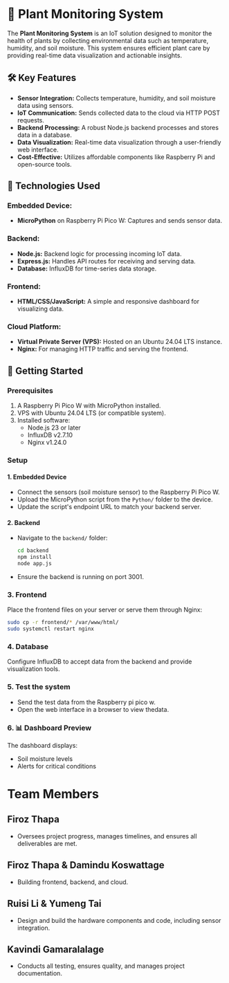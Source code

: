 # 🌱 Plant Monitoring System

The **Plant Monitoring System** is an IoT solution designed to monitor the health of plants by collecting environmental data such as temperature, humidity, and soil moisture. This system ensures efficient plant care by providing real-time data visualization and actionable insights.

## 🛠️ Key Features

- **Sensor Integration:** Collects temperature, humidity, and soil moisture data using sensors.
- **IoT Communication:** Sends collected data to the cloud via HTTP POST requests.
- **Backend Processing:** A robust Node.js backend processes and stores data in a database.
- **Data Visualization:** Real-time data visualization through a user-friendly web interface.
- **Cost-Effective:** Utilizes affordable components like Raspberry Pi and open-source tools.


## 🔧 Technologies Used

### Embedded Device:
- **MicroPython** on Raspberry Pi Pico W: Captures and sends sensor data.

### Backend:
- **Node.js:** Backend logic for processing incoming IoT data.
- **Express.js:** Handles API routes for receiving and serving data.
- **Database:** InfluxDB for time-series data storage.

### Frontend:
- **HTML/CSS/JavaScript:** A simple and responsive dashboard for visualizing data.

### Cloud Platform:
- **Virtual Private Server (VPS):** Hosted on an Ubuntu 24.04 LTS instance.
- **Nginx:** For managing HTTP traffic and serving the frontend.

## 🚀 Getting Started

### Prerequisites
1. A Raspberry Pi Pico W with MicroPython installed.
2. VPS with Ubuntu 24.04 LTS (or compatible system).
3. Installed software:
   - Node.js 23 or later
   - InfluxDB v2.7.10
   - Nginx v1.24.0

### Setup

#### 1. Embedded Device
- Connect the sensors (soil moisture sensor) to the Raspberry Pi Pico W.
- Upload the MicroPython script from the `Python/` folder to the device.
- Update the script's endpoint URL to match your backend server.

#### 2. Backend
- Navigate to the `backend/` folder:
  ```bash
  cd backend
  npm install
  node app.js

- Ensure the backend is running on port 3001.

### 3. Frontend
Place the frontend files on your server or serve them through Nginx:

```bash
sudo cp -r frontend/* /var/www/html/
sudo systemctl restart nginx
```


### 4. Database

Configure InfluxDB to accept data from the backend and provide visualization tools.


### 5. Test the system

- Send the test data from the Raspberry pi pico w.
- Open the web interface in a browser to view thedata.


### 6. 📊 Dashboard Preview

The dashboard displays: 
- Soil moisture levels
- Alerts for critical conditions

# Team Members

## Firoz Thapa
- Oversees project progress, manages timelines, and ensures all deliverables are met.

## Firoz Thapa & Damindu Koswattage
- Building frontend, backend, and cloud.

## Ruisi Li & Yumeng Tai
- Design and build the hardware components and code, including sensor integration.

## Kavindi Gamaralalage
- Conducts all testing, ensures quality, and manages project documentation.

 
